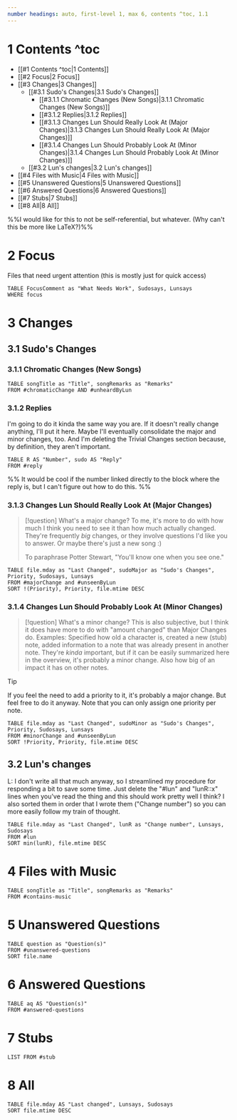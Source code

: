 ```yaml
---
number headings: auto, first-level 1, max 6, contents ^toc, 1.1
---
```


# 1 Contents ^toc

- [[#1 Contents ^toc|1 Contents]]
- [[#2 Focus|2 Focus]]
- [[#3 Changes|3 Changes]]
	- [[#3.1 Sudo's Changes|3.1 Sudo's Changes]]
		- [[#3.1.1 Chromatic Changes (New Songs)|3.1.1 Chromatic Changes (New Songs)]]
		- [[#3.1.2 Replies|3.1.2 Replies]]
		- [[#3.1.3 Changes Lun Should Really Look At (Major Changes)|3.1.3 Changes Lun Should Really Look At (Major Changes)]]
		- [[#3.1.4 Changes Lun Should Probably Look At (Minor Changes)|3.1.4 Changes Lun Should Probably Look At (Minor Changes)]]
	- [[#3.2 Lun's changes|3.2 Lun's changes]]
- [[#4 Files with Music|4 Files with Music]]
- [[#5 Unanswered Questions|5 Unanswered Questions]]
- [[#6 Answered Questions|6 Answered Questions]]
- [[#7 Stubs|7 Stubs]]
- [[#8 All|8 All]]

%%I would like for this to not be self-referential, but whatever. (Why can't this be more like LaTeX?)%%

# 2 Focus
Files that need urgent attention (this is mostly just for quick access)
```dataview
TABLE FocusComment as "What Needs Work", Sudosays, Lunsays
WHERE focus
```

# 3 Changes
## 3.1 Sudo's Changes
### 3.1.1 Chromatic Changes (New Songs)
```dataview
TABLE songTitle as "Title", songRemarks as "Remarks"
FROM #chromaticChange AND #unheardByLun
```

### 3.1.2 Replies
I'm going to do it kinda the same way you are. If it doesn't really change anything, I'll put it here. Maybe I'll eventually consolidate the major and minor changes, too. And I'm deleting the Trivial Changes section because, by definition, they aren't important.
```dataview
TABLE R AS "Number", sudo AS "Reply"
FROM #reply 
```
%%
It would be cool if the number linked directly to the block where the reply is, but I can't figure out how to do this.
%%
### 3.1.3 Changes Lun Should Really Look At (Major Changes)
>[!question] What's a major change?
>To me, it's more to do with how much I think you need to see it than how much actually changed. They're frequently *big* changes, or they involve questions I'd like you to answer. Or maybe there's just a new song :)
>
>To paraphrase Potter Stewart, "You'll know one when you see one."
```dataview
TABLE file.mday as "Last Changed", sudoMajor as "Sudo's Changes", Priority, Sudosays, Lunsays
FROM #majorChange and #unseenByLun
SORT !(Priority), Priority, file.mtime DESC
```

### 3.1.4 Changes Lun Should Probably Look At (Minor Changes)
>[!question] What's a minor change?
>This is also subjective, but I think it does have more to do with "amount changed" than Major Changes do. Examples: Specified how old a character is, created a new (stub) note, added information to a note that was already present in another note. They're *kinda* important, but if it can be easily summarized here in the overview, it's probably a minor change. Also how big of an impact it has on other notes.

>[!tip]
>If you feel the need to add a priority to it, it's probably a major change. But feel free to do it anyway. Note that you can only assign one priority per note.

```dataview
TABLE file.mday as "Last Changed", sudoMinor as "Sudo's Changes", Priority, Sudosays, Lunsays
FROM #minorChange and #unseenByLun 
SORT !Priority, Priority, file.mtime DESC
```

## 3.2 Lun's changes

L: I don't write all that much anyway, so I streamlined my procedure for responding a bit to save some time. Just delete the "#lun" and "lunR::x" lines when you've read the thing and this should work pretty well I think?
I also sorted them in order that I wrote them ("Change number") so you can more easily follow my train of thought.
```dataview
TABLE file.mday as "Last Changed", lunR as "Change number", Lunsays, Sudosays
FROM #lun
SORT min(lunR), file.mtime DESC
```

# 4 Files with Music
```dataview
TABLE songTitle as "Title", songRemarks as "Remarks"
FROM #contains-music 
```

# 5 Unanswered Questions
```dataview
TABLE question as "Question(s)"
FROM #unanswered-questions
SORT file.name
```

# 6 Answered Questions
```dataview
TABLE aq AS "Question(s)"
FROM #answered-questions 
```

# 7 Stubs
```dataview
LIST FROM #stub 
```
# 8 All
```dataview
TABLE file.mday AS "Last changed", Lunsays, Sudosays
SORT file.mtime DESC
```